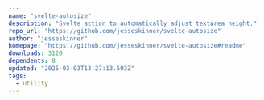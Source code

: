 ```yaml
---
name: "svelte-autosize"
description: "Svelte action to automatically adjust textarea height."
repo_url: "https://github.com/jesseskinner/svelte-autosize"
author: "jesseskinner"
homepage: "https://github.com/jesseskinner/svelte-autosize#readme"
downloads: 3120
dependents: 8
updated: "2025-03-03T13:27:13.503Z"
tags: 
  - utility
---
```

